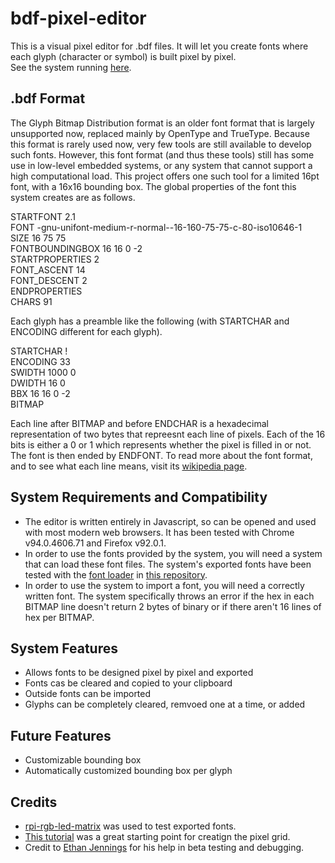 # bdf-pixel-editor
This is a visual pixel editor for .bdf files. It will let you create fonts where each glyph (character or symbol) is built pixel by pixel.<br>
See the system running [here](https://marcusg.me/bdf-pixel-editor/).

## .bdf Format
The Glyph Bitmap Distribution format is an older font format that is largely unsupported now, replaced mainly by OpenType and TrueType. 
Because this format is rarely used now, very few tools are still available to develop such fonts. However, this font format (and thus these tools) still has some use in low-level embedded systems, or any system that cannot support a high computational load. This project offers one such tool
for a limited 16pt font, with a 16x16 bounding box. The global properties of the font this system creates are as follows.<br>

STARTFONT 2.1<br>
FONT -gnu-unifont-medium-r-normal--16-160-75-75-c-80-iso10646-1<br>
SIZE 16 75 75<br>
FONTBOUNDINGBOX 16 16 0 -2<br>
STARTPROPERTIES 2<br>
FONT_ASCENT 14<br>
FONT_DESCENT 2<br>
ENDPROPERTIES<br>
CHARS 91<br>

Each glyph has a preamble like the following (with STARTCHAR and ENCODING different for each glyph).<br>

STARTCHAR !<br>
ENCODING 33<br>
SWIDTH 1000 0<br>
DWIDTH 16 0<br>
BBX 16 16 0 -2<br>
BITMAP<br>

Each line after BITMAP and before ENDCHAR is a hexadecimal representation of two bytes that repreesnt each line of pixels. Each of the 16 bits is either 
a 0 or 1 which represents whether the pixel is filled in or not. The font is then ended by ENDFONT. To read more about the font format, and to see what 
each line means, visit its [wikipedia page](https://en.wikipedia.org/wiki/Glyph_Bitmap_Distribution_Format).

## System Requirements and Compatibility
- The editor is written entirely in Javascript, so can be opened and used with most modern web browsers. It has been tested with Chrome v94.0.4606.71 and
Firefox v92.0.1.
- In order to use the fonts provided by the system, you will need a system that can load these font files. The system's exported fonts have been tested with 
the [font loader](https://github.com/hzeller/rpi-rgb-led-matrix/blob/master/lib/bdf-font.cc) in [this repository](https://github.com/hzeller/rpi-rgb-led-matrix).
- In order to use the system to import a font, you will need a correctly written font. The system specifically throws an error if the hex in each BITMAP line 
doesn't return 2 bytes of binary or if there aren't 16 lines of hex per BITMAP.

## System Features
- Allows fonts to be designed pixel by pixel and exported
- Fonts cas be cleared and copied to your clipboard
- Outside fonts can be imported
- Glyphs can be completely cleared, remvoed one at a time, or added

## Future Features
- Customizable bounding box
- Automatically customized bounding box per glyph

## Credits
- [rpi-rgb-led-matrix](https://github.com/hzeller/rpi-rgb-led-matrix) was used to test exported fonts.
- [This tutorial](https://exarhouleasjohn.medium.com/how-to-easily-manually-make-an-html-and-css-4x4-grid-50bcf6106410) 
was a great starting point for creatign the pixel grid.
- Credit to [Ethan Jennings](https://github.com/ethanhjennings) for his help in beta testing and debugging.
